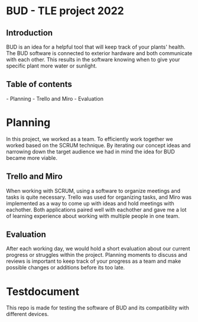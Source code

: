 # BUD - TLE project 2022

## Introduction
BUD is an idea for a helpful tool that will keep track of your plants' health. The BUD software is connected to exterior hardware and both communicate with each other. This results in the software knowing when to give your specific plant more water or sunlight.

## Table of contents
<a name="Planning"/>
- Planning
   - Trello and Miro
   - Evaluation

# Planning
In this project, we worked as a team. To efficiently work together we worked based on the SCRUM technique. By iterating our concept ideas and narrowing down the target audience we had in mind the idea for BUD became more viable. 

## Trello and Miro
When working with SCRUM, using a software to organize meetings and tasks is quite necessary. Trello was used for organizing tasks, and Miro was implemented as a way to come up with ideas and hold meetings with eachother. Both applications paired well with eachother and gave me a lot of learning experience about working with multiple people in one team.

## Evaluation
After each working day, we would hold a short evaluation about our current progress or struggles within the project. Planning moments to discuss and reviews is important to keep track of your progress as a team and make possible changes or additions before its too late.

# Testdocument
This repo is made for testing the software of BUD and its compatibility with different devices. 


